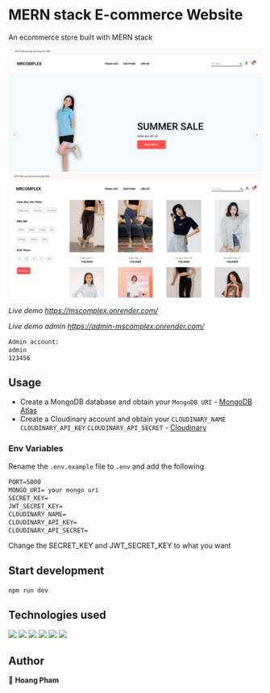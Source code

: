# MERN stack E-commerce Website

An ecommerce store built with MERN stack

<img src="./client/public/demo1.png">
<img src="./client/public/demo2.png">

<br>

_Live demo <https://mscomplex.onrender.com/>_

_Live demo admin <https://admin-mscomplex.onrender.com/>_

```
Admin account:
admin
123456
```

## Usage

- Create a MongoDB database and obtain your `MongoDB URI` - [MongoDB Atlas](https://www.mongodb.com/cloud/atlas/register)
- Create a Cloudinary account and obtain your `CLOUDINARY_NAME` `CLOUDINARY_API_KEY` `CLOUDINARY_API_SECRET` - [Cloudinary](https://cloudinary.com/users/register_free)


### Env Variables

Rename the `.env.example` file to `.env` and add the following

```
PORT=5000
MONGO_URI= your mongo uri
SECRET_KEY=
JWT_SECRET_KEY=
CLOUDINARY_NAME=
CLOUDINARY_API_KEY=
CLOUDINARY_API_SECRET=
```

Change the SECRET_KEY and JWT_SECRET_KEY to what you want

## Start development

```
npm run dev
```

## Technologies used

<p>
    <img src="https://img.shields.io/badge/MongoDB-4EA94B?style=for-the-badge&logo=mongodb&logoColor=white" />
    <img src="https://img.shields.io/badge/Express.js-000000?style=for-the-badge&logo=express&logoColor=white" />
    <img src="https://img.shields.io/badge/react-%2320232a.svg?style=for-the-badge&logo=react&logoColor=%2361DAFB" />
    <img src="https://img.shields.io/badge/redux-%23593d88.svg?style=for-the-badge&logo=redux&logoColor=white" />
    <img src="https://img.shields.io/badge/Node.js-339933?style=for-the-badge&logo=nodedotjs&logoColor=white" />
    <img src="https://img.shields.io/badge/Tailwind_CSS-38B2AC?style=for-the-badge&logo=tailwind-css&logoColor=white" />  
</p>

## Author

🎉 **Hoang Pham**
